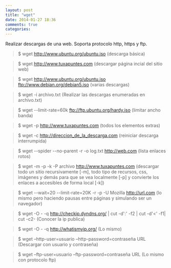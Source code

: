 ```yaml
---
layout: post
title: "wget"
date: 2014-01-27 18:36
comments: true
categories: 
---
```

Realizar descargas de una web. Soporta protocolo http, https y ftp.

>$ wget http://www.ubuntu.org/ubuntu.iso  (descarga básica)

>$ wget http://www.tuxapuntes.com (descargar página incial del sitio web)

>$ wget http://www.ubuntu.org/ubuntu.iso ftp://www.debian.org/debian5.iso (varias descargas)

>$ wget -i archivo.txt  (Realizar las descargas enumeradas en archivo.txt)

>$ wget --limit-rate=60k ftp://ftp.ubuntu.org/hardy.iso (limitar ancho banda)

>$ wget -p http://www.tuxapuntes.com (todos los elementos extras)

>$ wget -c http://direccion_de_la_descarga.com (reiniciar descarga interrumpida)

>$ wget --spider  --no-parent -r -o log.txt http://web.com (lista enlaces rotos)

>$ wget -m -p -k -P archivo http://www.tuxapuntes.com (descargar todo un sitio recursivamente [-m], todo tipo de recursos, css, imágenes y demás para que se vea localmente [-p] y convierte los enlaces a accesibles de forma local [-k])

>$ wget --wait=20 --limit-rate=20K -r -p -U Mozilla http://url.com (lo mismo pero haciendo pausas entre páginas y simulando ser un navegador)

>$ wget -O - -q http://checkip.dyndns.org/ | cut -d':' -f2 | cut -d'<' -f1| cut -c2- (Conocer la ip publica)

>$ wget -O - -q http://whatismyip.org/ (Lo mismo)

>$ wget –http-user=usuario –http-password=contraseña URL (Descargar con usuario y contraseña)

>$ wget –ftp-user=usuario –ftp-password=contraseña URL (Lo mismo con protocolo ftp)


